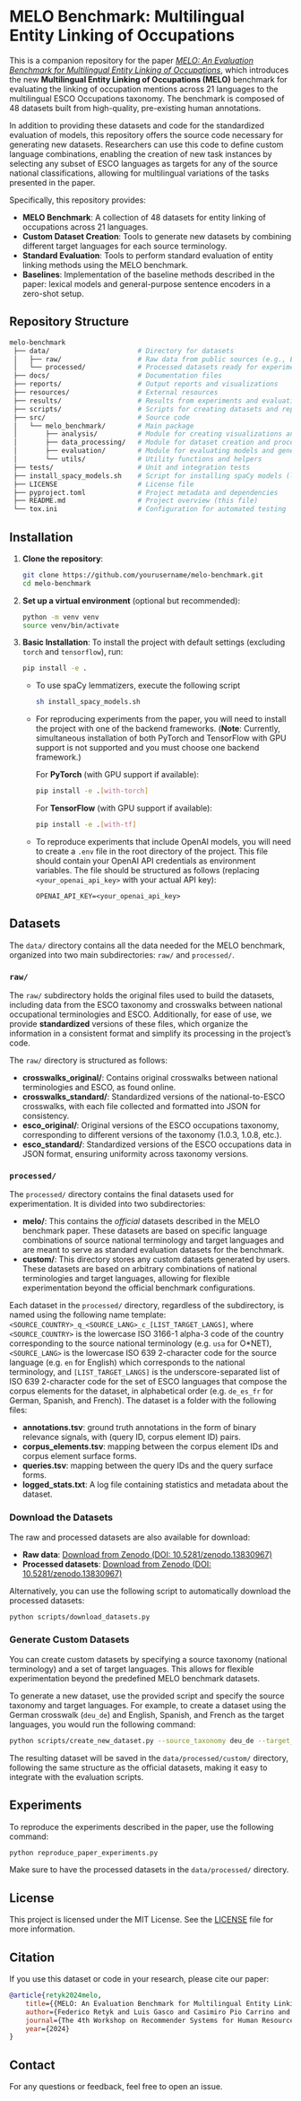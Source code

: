 # MELO Benchmark: Multilingual Entity Linking of Occupations

This is a companion repository for the paper 
[*MELO: An Evaluation Benchmark for Multilingual Entity Linking of Occupations*](https://github.com/Avature/melo-benchmark), 
which introduces the new **Multilingual Entity Linking of Occupations (MELO)** 
benchmark for evaluating the linking of occupation mentions across 21 languages 
to the multilingual ESCO Occupations taxonomy. The benchmark is composed of 48 
datasets built from high-quality, pre-existing human annotations.

In addition to providing these datasets and code for the standardized 
evaluation of models, this repository offers the source code necessary for 
generating new datasets. Researchers can use this code to define custom 
language combinations, enabling the creation of new task instances by selecting 
any subset of ESCO languages as targets for any of the source national 
classifications, allowing for multilingual variations of the tasks presented 
in the paper.

Specifically, this repository provides:

- **MELO Benchmark**: A collection of 48 datasets for entity linking of 
        occupations across 21 languages.
- **Custom Dataset Creation**: Tools to generate new datasets by combining 
        different target languages for each source terminology.
- **Standard Evaluation**: Tools to perform standard evaluation of entity 
        linking methods using the MELO benchmark.
- **Baselines**: Implementation of the baseline methods described in the 
        paper: lexical models and general-purpose sentence encoders in a 
        zero-shot setup.


## Repository Structure

```bash
melo-benchmark
 ├── data/                      # Directory for datasets
 │   ├── raw/                   # Raw data from public sources (e.g., ESCO, national terminologies)
 │   └── processed/             # Processed datasets ready for experiments
 ├── docs/                      # Documentation files
 ├── reports/                   # Output reports and visualizations
 ├── resources/                 # External resources
 ├── results/                   # Results from experiments and evaluations
 ├── scripts/                   # Scripts for creating datasets and reproducing experiments
 ├── src/                       # Source code
 │   └── melo_benchmark/        # Main package
 │       ├── analysis/          # Module for creating visualizations and reports
 │       ├── data_processing/   # Module for dataset creation and processing
 │       ├── evaluation/        # Module for evaluating models and generating metrics
 │       └── utils/             # Utility functions and helpers
 ├── tests/                     # Unit and integration tests
 ├── install_spacy_models.sh    # Script for installing spaCy models (lemmatizers)
 ├── LICENSE                    # License file
 ├── pyproject.toml             # Project metadata and dependencies
 ├── README.md                  # Project overview (this file)
 └── tox.ini                    # Configuration for automated testing
```


## Installation

1. **Clone the repository**:
   ```bash
   git clone https://github.com/yourusername/melo-benchmark.git
   cd melo-benchmark
   ```

2. **Set up a virtual environment** (optional but recommended):
   ```bash
   python -m venv venv
   source venv/bin/activate
   ```

3. **Basic Installation**: To install the project with default settings 
         (excluding `torch` and `tensorflow`), run:
     ```bash
     pip install -e .
     ```

   - To use spaCy lemmatizers, execute the following script
     ```bash
     sh install_spacy_models.sh
     ```
   - For reproducing experiments from the paper, you will need to install the 
         project with one of the backend frameworks. (**Note**: Currently, 
         simultaneous installation of both PyTorch and TensorFlow with GPU 
         support is not supported and you must choose one backend framework.)

     For **PyTorch** (with GPU support if available):
     ```bash
     pip install -e .[with-torch]
     ```

     For **TensorFlow** (with GPU support if available):
     ```bash
     pip install -e .[with-tf]
     ```

   - To reproduce experiments that include OpenAI models, you will need to 
         create a `.env` file in the root directory of the project. This file 
         should contain your OpenAI API credentials as environment variables. 
         The file should be structured as follows (replacing 
         `<your_openai_api_key>` with your actual API key):
     ```plaintext
     OPENAI_API_KEY=<your_openai_api_key>
     ```


## Datasets

The `data/` directory contains all the data needed for the MELO benchmark, 
organized into two main subdirectories: `raw/` and `processed/`.

### `raw/`
The `raw/` subdirectory holds the original files used to build the datasets, 
including data from the ESCO taxonomy and crosswalks between national 
occupational terminologies and ESCO. Additionally, for ease of use, we provide 
**standardized** versions of these files, which organize the information in a 
consistent format and simplify its processing in the project’s code.

The `raw/` directory is structured as follows:
- **crosswalks_original/**: Contains original crosswalks between national 
        terminologies and ESCO, as found online.
- **crosswalks_standard/**: Standardized versions of the national-to-ESCO 
        crosswalks, with each file collected and formatted into JSON for 
        consistency.
- **esco_original/**: Original versions of the ESCO occupations taxonomy, 
        corresponding to different versions of the taxonomy (1.0.3, 1.0.8, 
        etc.).
- **esco_standard/**: Standardized versions of the ESCO occupations data in 
        JSON format, ensuring uniformity across taxonomy versions.

### `processed/`
The `processed/` directory contains the final datasets used for 
experimentation. It is divided into two subdirectories:
- **melo/**: This contains the *official* datasets described in the MELO 
        benchmark paper. These datasets are based on specific language 
        combinations of source national terminology and target languages 
        and are meant to serve as standard evaluation datasets for the 
        benchmark.
- **custom/**: This directory stores any custom datasets generated by users. 
        These datasets are based on arbitrary combinations of national 
        terminologies and target languages, allowing for flexible 
        experimentation beyond the official benchmark configurations.

Each dataset in the `processed/` directory, regardless of the subdirectory,
is named using the following name template: 
`<SOURCE_COUNTRY>_q_<SOURCE_LANG>_c_[LIST_TARGET_LANGS]`, where 
`<SOURCE_COUNTRY>` is the lowercase ISO 3166-1 alpha-3 code of the country 
corresponding to the source national terminology (e.g. `usa` for O*NET), 
`<SOURCE_LANG>` is the lowercase ISO 639 2-character code for the source 
language (e.g. `en` for English) which corresponds to the national 
terminology, and `[LIST_TARGET_LANGS]` is the underscore-separated list of
ISO 639 2-character code for the set of ESCO languages that compose the corpus 
elements for the dataset, in alphabetical order (e.g. `de_es_fr` for German, 
Spanish, and French). The dataset is a folder with the following files:
- **annotations.tsv**: ground truth annotations in the form of binary relevance 
        signals, with (query ID, corpus element ID) pairs.
- **corpus_elements.tsv**: mapping between the corpus element IDs and
        corpus element surface forms.
- **queries.tsv**: mapping between the query IDs and the query surface forms.
- **logged_stats.txt**: A log file containing statistics and metadata about 
        the dataset.

### Download the Datasets

The raw and processed datasets are also available for download:

- **Raw data**: [Download from Zenodo (DOI: 10.5281/zenodo.13830967)](https://zenodo.org/records/13830968/files/melo_benchmark_raw.zip?download=1)
- **Processed datasets**: [Download from Zenodo (DOI: 10.5281/zenodo.13830967)](https://zenodo.org/records/13830968/files/melo_benchmark_processed.zip?download=1)

Alternatively, you can use the following script to automatically download the processed datasets:
```bash
python scripts/download_datasets.py
```

### Generate Custom Datasets

You can create custom datasets by specifying a source taxonomy (national 
terminology) and a set of target languages. This allows for flexible 
experimentation beyond the predefined MELO benchmark datasets.

To generate a new dataset, use the provided script and specify the source 
taxonomy and target languages. For example, to create a dataset using the 
German crosswalk (`deu_de`) and English, Spanish, and French as the target 
languages, you would run the following command:

```bash
python scripts/create_new_dataset.py --source_taxonomy deu_de --target_languages en,es,fr
```

The resulting dataset will be saved in the `data/processed/custom/` directory, 
following the same structure as the official datasets, making it easy to 
integrate with the evaluation scripts.



## Experiments

To reproduce the experiments described in the paper, use the following command:

```bash
python reproduce_paper_experiments.py
```

Make sure to have the processed datasets in the `data/processed/` directory.


## License

This project is licensed under the MIT License. See the [LICENSE](LICENSE) 
file for more information.


## Citation

If you use this dataset or code in your research, please cite our paper:

```bibtex
@article{retyk2024melo,
    title={{MELO: An Evaluation Benchmark for Multilingual Entity Linking of Occupations}},
    author={Federico Retyk and Luis Gasco and Casimiro Pio Carrino and Daniel Deniz and Rabih Zbib},
    journal={The 4th Workshop on Recommender Systems for Human Resources (RecSys in HR’24), in conjunction with the 18th ACM Conference on Recommender Systems},
    year={2024}
}
```


## Contact

For any questions or feedback, feel free to open an issue.
